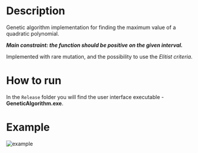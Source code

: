 # Description

Genetic algorithm implementation for finding the maximum value of a quadratic polynomial.

***Main constraint: the function should be positive on the given interval.***

Implemented with rare mutation, and the possibility to use the _Elitist criteria_.

# How to run

In the ```Release``` folder you will find the user interface executable - **GeneticAlgorithm.exe**. 

# Example

![example](https://user-images.githubusercontent.com/56713436/114442905-be6bb080-9bd5-11eb-85c0-991c875d397a.png)

